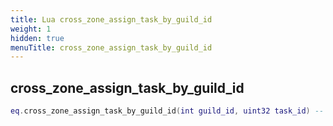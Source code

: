 ```yaml
---
title: Lua cross_zone_assign_task_by_guild_id
weight: 1
hidden: true
menuTitle: cross_zone_assign_task_by_guild_id
---
```

## cross_zone_assign_task_by_guild_id
```lua
eq.cross_zone_assign_task_by_guild_id(int guild_id, uint32 task_id) -- void
```